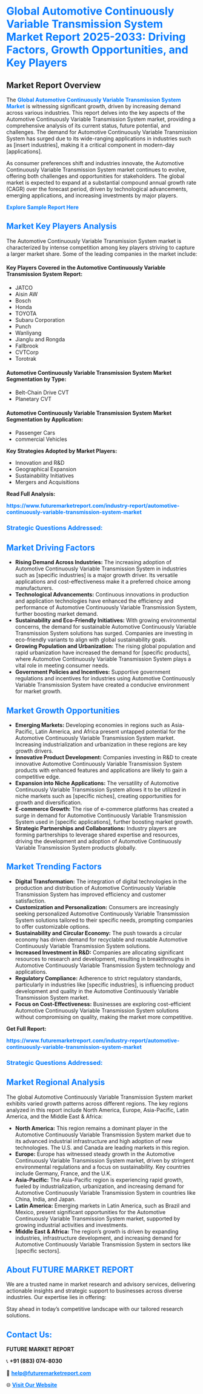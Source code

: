 <h1 style="color: #007BFF;">Global Automotive Continuously Variable Transmission System Market Report 2025-2033: Driving Factors, Growth Opportunities, and Key Players</h1>

<section id="overview">
<h2>Market Report Overview</h2>
<p>The <a href="https://www.futuremarketreport.com/industry-report/automotive-continuously-variable-transmission-system-market" style="color: #007BFF; text-decoration: none;"><strong>Global Automotive Continuously Variable Transmission System Market</strong></a> is witnessing significant growth, driven by increasing demand across various industries. This report delves into the key aspects of the Automotive Continuously Variable Transmission System market, providing a comprehensive analysis of its current status, future potential, and challenges. The demand for Automotive Continuously Variable Transmission System has surged due to its wide-ranging applications in industries such as [insert industries], making it a critical component in modern-day [applications].</p>
<p>As consumer preferences shift and industries innovate, the Automotive Continuously Variable Transmission System market continues to evolve, offering both challenges and opportunities for stakeholders. The global market is expected to expand at a substantial compound annual growth rate (CAGR) over the forecast period, driven by technological advancements, emerging applications, and increasing investments by major players.</p>
</section>

<section id="overview">
<p><a href="https://www.futuremarketreport.com/request-sample/reportId=56167" style="color: #007BFF; text-decoration: none;"><strong>Explore Sample Report Here</strong></a></p>
</section>

<section id="key-players">
<h2 style="color: #007BFF;">Market Key Players Analysis</h2>
<p>The Automotive Continuously Variable Transmission System market is characterized by intense competition among key players striving to capture a larger market share. Some of the leading companies in the market include:</p>
<h4>Key Players Covered in the Automotive Continuously Variable Transmission System Report:</h4>
<ul><li>JATCO</li><li>Aisin AW</li><li>Bosch</li><li>Honda</li><li>TOYOTA</li><li>Subaru Corporation</li><li>Punch</li><li>Wanliyang</li><li>Jianglu and Rongda</li><li>Fallbrook</li><li>CVTCorp</li><li>Torotrak</li></ul>
<h4>Automotive Continuously Variable Transmission System Market Segmentation by Type:</h4>
<ul><li>Belt-Chain Drive CVT</li><li>Planetary CVT</li></ul>

<h4>Automotive Continuously Variable Transmission System Market Segmentation by Application:</h4>
<ul><li>Passenger Cars</li><li>commercial Vehicles</li></ul>
<p><strong>Key Strategies Adopted by Market Players:</strong></p>
<ul>
<li>Innovation and R&D</li>
<li>Geographical Expansion</li>
<li>Sustainability Initiatives</li>
<li>Mergers and Acquisitions</li>
</ul>
</section>

<section>
<p><strong>Read Full Analysis: </strong></p><a href="https://www.futuremarketreport.com/industry-report/automotive-continuously-variable-transmission-system-market" style="color: #007BFF; text-decoration: none;"><strong>https://www.futuremarketreport.com/industry-report/automotive-continuously-variable-transmission-system-market</strong></a>
<h3 style="color: #007BFF;">Strategic Questions Addressed:</h3>
</section>

<section id="driving-factors">
<h2 style="color: #007BFF;">Market Driving Factors</h2>
<ul>
<li><strong>Rising Demand Across Industries:</strong> The increasing adoption of Automotive Continuously Variable Transmission System in industries such as [specific industries] is a major growth driver. Its versatile applications and cost-effectiveness make it a preferred choice among manufacturers.</li>
<li><strong>Technological Advancements:</strong> Continuous innovations in production and application technologies have enhanced the efficiency and performance of Automotive Continuously Variable Transmission System, further boosting market demand.</li>
<li><strong>Sustainability and Eco-Friendly Initiatives:</strong> With growing environmental concerns, the demand for sustainable Automotive Continuously Variable Transmission System solutions has surged. Companies are investing in eco-friendly variants to align with global sustainability goals.</li>
<li><strong>Growing Population and Urbanization:</strong> The rising global population and rapid urbanization have increased the demand for [specific products], where Automotive Continuously Variable Transmission System plays a vital role in meeting consumer needs.</li>
<li><strong>Government Policies and Incentives:</strong> Supportive government regulations and incentives for industries using Automotive Continuously Variable Transmission System have created a conducive environment for market growth.</li>
</ul>
</section>

<section id="growth-opportunities">
<h2 style="color: #007BFF;">Market Growth Opportunities</h2>
<ul>
<li><strong>Emerging Markets:</strong> Developing economies in regions such as Asia-Pacific, Latin America, and Africa present untapped potential for the Automotive Continuously Variable Transmission System market. Increasing industrialization and urbanization in these regions are key growth drivers.</li>
<li><strong>Innovative Product Development:</strong> Companies investing in R&D to create innovative Automotive Continuously Variable Transmission System products with enhanced features and applications are likely to gain a competitive edge.</li>
<li><strong>Expansion into Niche Applications:</strong> The versatility of Automotive Continuously Variable Transmission System allows it to be utilized in niche markets such as [specific niches], creating opportunities for growth and diversification.</li>
<li><strong>E-commerce Growth:</strong> The rise of e-commerce platforms has created a surge in demand for Automotive Continuously Variable Transmission System used in [specific applications], further boosting market growth.</li>
<li><strong>Strategic Partnerships and Collaborations:</strong> Industry players are forming partnerships to leverage shared expertise and resources, driving the development and adoption of Automotive Continuously Variable Transmission System products globally.</li>
</ul>
</section>

<section id="trending-factors">
<h2 style="color: #007BFF;">Market Trending Factors</h2>
<ul>
<li><strong>Digital Transformation:</strong> The integration of digital technologies in the production and distribution of Automotive Continuously Variable Transmission System has improved efficiency and customer satisfaction.</li>
<li><strong>Customization and Personalization:</strong> Consumers are increasingly seeking personalized Automotive Continuously Variable Transmission System solutions tailored to their specific needs, prompting companies to offer customizable options.</li>
<li><strong>Sustainability and Circular Economy:</strong> The push towards a circular economy has driven demand for recyclable and reusable Automotive Continuously Variable Transmission System solutions.</li>
<li><strong>Increased Investment in R&D:</strong> Companies are allocating significant resources to research and development, resulting in breakthroughs in Automotive Continuously Variable Transmission System technology and applications.</li>
<li><strong>Regulatory Compliance:</strong> Adherence to strict regulatory standards, particularly in industries like [specific industries], is influencing product development and quality in the Automotive Continuously Variable Transmission System market.</li>
<li><strong>Focus on Cost-Effectiveness:</strong> Businesses are exploring cost-efficient Automotive Continuously Variable Transmission System solutions without compromising on quality, making the market more competitive.</li>
</ul>
</section>

<section>
<p><strong>Get Full Report: </strong></p><a href="https://www.futuremarketreport.com/industry-report/automotive-continuously-variable-transmission-system-market" style="color: #007BFF; text-decoration: none;"><strong>https://www.futuremarketreport.com/industry-report/automotive-continuously-variable-transmission-system-market</strong></a>
<h3 style="color: #007BFF;">Strategic Questions Addressed:</h3>
</section>


<section id="regional-analysis">
<h2 style="color: #007BFF;">Market Regional Analysis</h2>
<p>The global Automotive Continuously Variable Transmission System market exhibits varied growth patterns across different regions. The key regions analyzed in this report include North America, Europe, Asia-Pacific, Latin America, and the Middle East & Africa:</p>
<ul>
<li><strong>North America:</strong> This region remains a dominant player in the Automotive Continuously Variable Transmission System market due to its advanced industrial infrastructure and high adoption of new technologies. The U.S. and Canada are leading markets in this region.</li>
<li><strong>Europe:</strong> Europe has witnessed steady growth in the Automotive Continuously Variable Transmission System market, driven by stringent environmental regulations and a focus on sustainability. Key countries include Germany, France, and the U.K.</li>
<li><strong>Asia-Pacific:</strong> The Asia-Pacific region is experiencing rapid growth, fueled by industrialization, urbanization, and increasing demand for Automotive Continuously Variable Transmission System in countries like China, India, and Japan.</li>
<li><strong>Latin America:</strong> Emerging markets in Latin America, such as Brazil and Mexico, present significant opportunities for the Automotive Continuously Variable Transmission System market, supported by growing industrial activities and investments.</li>
<li><strong>Middle East & Africa:</strong> The region’s growth is driven by expanding industries, infrastructure development, and increasing demand for Automotive Continuously Variable Transmission System in sectors like [specific sectors].</li>
</ul>
</section>

<footer>
<h2 style="color: #007BFF;">About FUTURE MARKET REPORT</h2>
<p>We are a trusted name in market research and advisory services, delivering actionable insights and strategic support to businesses across diverse industries. Our expertise lies in offering:</p>

<p>Stay ahead in today’s competitive landscape with our tailored research solutions.</p>

<h2 style="color: #007BFF;">Contact Us:</h2>
<p><strong>FUTURE MARKET REPORT</strong></p>
<p>📞 <strong>+91 (883) 074-8030</strong></p>
<p>📧 <strong><a href="mailto:help@futuremarketreport.com" style="color: #007BFF;">help@futuremarketreport.com</a></strong></p>
<p>🌐 <strong><a href="https://www.futuremarketreport.com/" style="color: #007BFF;">Visit Our Website</a></strong></p>
</footer>